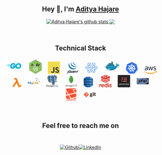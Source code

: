 <div align="center">
    <h2>Hey 👋, I'm <a href="https://www.linkedin.com/in/aditya-hajare">Aditya Hajare</a></h2>
</div>
<div align="center">
    <a href="https://github.com/aditya43">
    <img align="center" src=https://github-readme-stats.vercel.app/api?username=aditya43&show_icons=true&hide=issues&theme=buefy" alt="Aditya Hajare's github stats" />
    </a>
    <a href="https://github.com/aditya43"><img align="center" src="https://github-readme-stats.anuraghazra1.vercel.app/api/top-langs/?username=aditya43&layout=compact&theme=buefy" /></a>
</div>
<br><br>
<div align="center">
    <h2>Technical Stack</h2>
    <code><a href="https://github.com/aditya43" title="Go Programming Language"><img width="60px" src="https://raw.githubusercontent.com/aditya43/aditya43/master/assets/golang.svg"></a></code>&nbsp;&nbsp;&nbsp;&nbsp;&nbsp;<code><a href="https://github.com/aditya43" title="Node.js"><img width="40px" src="https://raw.githubusercontent.com/aditya43/aditya43/master/assets/nodejs.svg"></a></code>&nbsp;&nbsp;&nbsp;&nbsp;&nbsp;<code><a href="https://github.com/aditya43" title="JavaScript"><img width="40px" src="https://raw.githubusercontent.com/aditya43/aditya43/master/assets/javascript.svg"></a></code>&nbsp;&nbsp;&nbsp;&nbsp;&nbsp;<code><a href="https://github.com/aditya43" title="jQuery"><img width="40px" src="https://raw.githubusercontent.com/aditya43/aditya43/master/assets/jquery.svg"></a></code>&nbsp;&nbsp;&nbsp;&nbsp;&nbsp;<code><a href="https://github.com/aditya43" title="Microservices"><img width="40px" src="https://raw.githubusercontent.com/aditya43/aditya43/master/assets/microservices.svg"></a></code>&nbsp;&nbsp;&nbsp;&nbsp;&nbsp;<code><a href="https://github.com/aditya43" title="Docker"><img width="50px" src="https://raw.githubusercontent.com/aditya43/aditya43/master/assets/docker.svg"></a></code>&nbsp;&nbsp;&nbsp;&nbsp;&nbsp;<code><a href="https://github.com/aditya43" title="Kubernetes"><img width="40px" src="https://raw.githubusercontent.com/aditya43/aditya43/master/assets/kubernetes.svg"></a></code>&nbsp;&nbsp;&nbsp;&nbsp;&nbsp;<code><a href="https://github.com/aditya43" title="Amazon Web Services"><img width="40px" src="https://raw.githubusercontent.com/aditya43/aditya43/master/assets/aws.svg"></a></code>&nbsp;&nbsp;&nbsp;&nbsp;&nbsp;<code><a href="https://github.com/aditya43" title="AWS Lambda"><img width="30px" src="https://raw.githubusercontent.com/aditya43/aditya43/master/assets/lambda.svg"></a></code>&nbsp;&nbsp;&nbsp;&nbsp;&nbsp;<code><a href="https://github.com/aditya43" title="MySQL"><img width="40px" src="https://raw.githubusercontent.com/aditya43/aditya43/master/assets/mysql.svg"></a></code>&nbsp;&nbsp;&nbsp;&nbsp;&nbsp;<code><a href="https://github.com/aditya43" title="Postgres"><img width="40px" src="https://raw.githubusercontent.com/aditya43/aditya43/master/assets/postgre.svg"></a></code>&nbsp;&nbsp;&nbsp;&nbsp;&nbsp;<code><a href="https://github.com/aditya43" title="MongoDB"><img width="40px" src="https://raw.githubusercontent.com/aditya43/aditya43/master/assets/mongo.svg"></a></code>&nbsp;&nbsp;&nbsp;&nbsp;&nbsp;<code><a href="https://github.com/aditya43" title="DynamoDB"><img width="30px" src="https://raw.githubusercontent.com/aditya43/aditya43/master/assets/dynamodb.svg"></a></code>&nbsp;&nbsp;&nbsp;&nbsp;&nbsp;<code><a href="https://github.com/aditya43" title="Redis"><img width="40px" src="https://raw.githubusercontent.com/aditya43/aditya43/master/assets/redis.svg"></a></code>&nbsp;&nbsp;&nbsp;&nbsp;&nbsp;<code><a href="https://github.com/aditya43" title="Serverless Framework"><img width="40px" src="https://raw.githubusercontent.com/aditya43/aditya43/master/assets/serverless.svg"></a></code>&nbsp;&nbsp;&nbsp;&nbsp;&nbsp;<code><a href="https://github.com/aditya43" title="PHP"><img width="40px" src="https://raw.githubusercontent.com/aditya43/aditya43/master/assets/php.svg"></a></code>&nbsp;&nbsp;&nbsp;&nbsp;&nbsp;<code><a href="https://github.com/aditya43" title="Laravel"><img width="40px" src="https://raw.githubusercontent.com/aditya43/aditya43/master/assets/laravel.svg"></a></code>&nbsp;&nbsp;&nbsp;&nbsp;&nbsp;<code><a href="https://github.com/aditya43" title="Git"><img width="40px" src="https://raw.githubusercontent.com/aditya43/aditya43/master/assets/git.svg"></a></code>
</div>
<br><br>
<div align="center">
    <h2>Feel free to reach me on</h2><br>
    <p><a href="https://github.com/aditya43" target="_blank"><img alt="Github" src="https://img.shields.io/badge/GitHub-%2312100E.svg?&style=for-the-badge&logo=Github&logoColor=white" /></a><a href="https://www.linkedin.com/in/aditya-hajare" target="_blank"><img alt="LinkedIn" src="https://img.shields.io/badge/linkedin-%230077B5.svg?&style=for-the-badge&logo=linkedin&logoColor=white" /></a></p>
</div>
<!--
**aditya43/aditya43** is a ✨ _special_ ✨ repository because its `README.md` (this file) appears on your GitHub profile.

Here are some ideas to get you started:

- 🔭 I’m currently working on ...
- 🌱 I’m currently learning ...
- 👯 I’m looking to collaborate on ...
- 🤔 I’m looking for help with ...
- 💬 Ask me about ...
- 📫 How to reach me: ...
- 😄 Pronouns: ...
- ⚡ Fun fact: ...
-->
